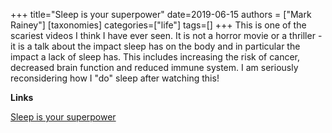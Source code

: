 +++
title="Sleep is your superpower"
date=2019-06-15
authors = ["Mark Rainey"]
[taxonomies]
categories=["life"]
tags=[]
+++
This is one of the scariest videos I think I have ever seen. It is not a horror movie or a thriller - it is a talk about the impact sleep has on the body and in particular the impact a lack of sleep has. This includes increasing the risk of cancer, decreased brain function and reduced immune system. I am seriously reconsidering how I "do" sleep after watching this!
<!-- more -->

__Links__

[Sleep is your superpower](https://www.ted.com/talks/matt_walker_sleep_is_your_superpower)
